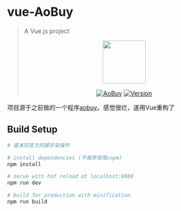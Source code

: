 # vue-AoBuy

> A Vue.js project
> <p align="center"><a href="https://vuejs.org" target="_blank"><img width="100"src="http://vue.pmumu.com/github/Aobuy.png"></a></p>
> <p align="center">
> <a href="https://www.npmjs.com/package/vue"><img src="https://img.shields.io/badge/AoBuy-v1.0-orange.svg" alt="AoBuy"></a>
>   <a href="https://www.npmjs.com/package/vue"><img src="https://img.shields.io/npm/v/vue.svg" alt="Version"></a>
> </p>

项目源于之前做的一个程序[aobuy](http://buy.pmumu.com)。感觉很烂，遂用Vue重构了


## Build Setup

``` bash
# 基本同官方的脚手架操作

# install dependencies (不推荐使用cnpm)
npm install

# serve with hot reload at localhost:8080
npm run dev

# build for production with minification
npm run build
```
